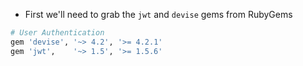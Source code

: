 * First we'll need to grab the `jwt` and `devise` gems from RubyGems

```ruby
# User Authentication
gem 'devise', '~> 4.2', '>= 4.2.1'
gem 'jwt',    '~> 1.5', '>= 1.5.6'
```

